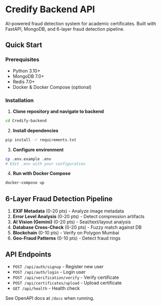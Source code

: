 # Credify Backend API

AI-powered fraud detection system for academic certificates. Built with FastAPI, MongoDB, and 6-layer fraud detection pipeline.

## Quick Start

### Prerequisites
- Python 3.10+
- MongoDB 7.0+
- Redis 7.0+
- Docker & Docker Compose (optional)

### Installation

1. **Clone repository and navigate to backend**
```bash
cd Credify-backend
```

2. **Install dependencies**
```bash
pip install -r requirements.txt
```

3. **Configure environment**
```bash
cp .env.example .env
# Edit .env with your configuration
```

4. **Run with Docker Compose**
```bash
docker-compose up
```

## 6-Layer Fraud Detection Pipeline

1. **EXIF Metadata** (0-20 pts) - Analyze image metadata
2. **Error Level Analysis** (0-20 pts) - Detect compression artifacts
3. **AI Vision (Gemini)** (0-20 pts) - Seal/text/layout analysis
4. **Database Cross-Check** (0-20 pts) - Fuzzy match against DB
5. **Blockchain** (0-10 pts) - Verify on Polygon Mumbai
6. **Geo-Fraud Patterns** (0-10 pts) - Detect fraud rings

## API Endpoints

- `POST /api/auth/signup` - Register new user
- `POST /api/auth/login` - Login user
- `POST /api/verification/verify` - Verify certificate
- `POST /api/certificates/upload` - Upload certificate
- `GET /api/health` - Health check

See OpenAPI docs at `/docs` when running.
